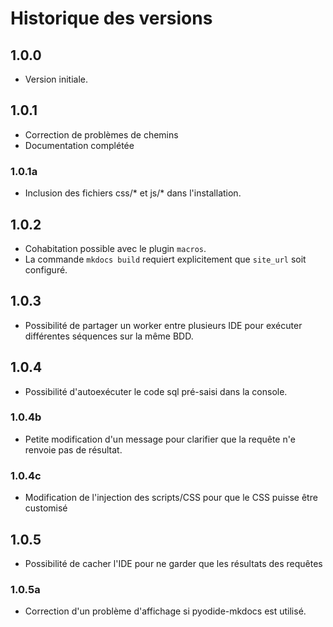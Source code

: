 # Historique des versions

## 1.0.0

- Version initiale.

## 1.0.1

- Correction de problèmes de chemins 
- Documentation complétée

### 1.0.1a

- Inclusion des fichiers css/* et js/* dans l'installation.

## 1.0.2

- Cohabitation possible avec le plugin `macros`.
- La commande `mkdocs build` requiert explicitement que `site_url` soit configuré.

## 1.0.3

- Possibilité de partager un worker entre plusieurs IDE pour exécuter différentes séquences sur la même BDD.

## 1.0.4

- Possibilité d'autoexécuter le code sql pré-saisi dans la console.

### 1.0.4b

- Petite modification d'un message pour clarifier que la requête n'e renvoie pas de résultat.

### 1.0.4c

- Modification de l'injection des scripts/CSS pour que le CSS puisse être customisé 

## 1.0.5

- Possibilité de cacher l'IDE pour ne garder que les résultats des requêtes

### 1.0.5a

- Correction d'un problème d'affichage si pyodide-mkdocs est utilisé.